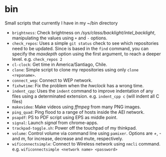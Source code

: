 bin
===

Small scripts that currently I have in my ~/bin directory

 * `brightness`: Check brightness on */sys/class/backlight/intel_backlight*,
    manipulating the values using `+` and `-` options.
 * `check_repos`: Uses a simple `git status` check to see which repositories need
    to be updated. Since is based in the `find` command, you can specify the
    *maxdepth* option using the first argument, to reach a deeper level.
    e.g. `check_repos 2`
 * `cl-clock`: Get time in America/Santiago, Chile.
 * `clone`: Simple script to clone my repositories using only `clone <reponame>`.
 * `connect_wep`: Connect to WEP network.
 * `fixhwtime`: Fix the problem when the *hwclock* has a wrong time.
 * `indent_cpp`: Uses the `indent` command to improve indentation of any files
    using a determinated extension. e.g. `indent_cpp c` (will indent all C files)
 * `makevideo`: Make videos using *ffmpeg* from many PNG images.
 * `ping_quad`: Ping flood to a range of hosts inside the AEI network.
 * `psapdf`: PS to PDF script using EPS as middle point.
 * `signal`: Launch *signal* from chrome-apps.
 * `trackpad-toggle.sh`: Power off the touchpad of my thinkpad.
 * `volume`: Control volume via command line using `pamixer`. Options are *+*, *-*
    and *m*, for increase, decrease and mute, respectively.
 * `wificonnectsimple`: Connect to Wireless network using `nmcli` command.
    e.g. `wificonnectsimple <network name> <password>`
